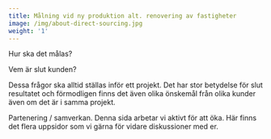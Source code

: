 ```yaml
---
title: Målning vid ny produktion alt. renovering av fastigheter
image: /img/about-direct-sourcing.jpg
weight: '1'
---
```

Hur ska det målas?

Vem är slut kunden?

Dessa frågor ska alltid ställas inför ett projekt. Det har stor betydelse för slut resultatet och förmodligen finns det även olika önskemål från olika kunder även om det är i samma projekt.

Partenering / samverkan. Denna sida arbetar vi aktivt för att öka. Här finns det flera uppsidor som vi gärna för vidare diskussioner med er.
